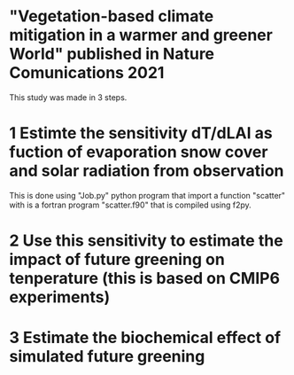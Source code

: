 # "Vegetation-based climate mitigation in a warmer and greener World" published in Nature Comunications 2021

This study was made in 3 steps. 

# 1  Estimte the sensitivity dT/dLAI as fuction of evaporation snow cover and solar radiation from observation 
This is done using "Job.py" python program that import a function "scatter" with is a fortran program "scatter.f90" that is compiled using f2py.

# 2  Use this sensitivity to estimate the impact of future greening on tenperature (this is based on CMIP6 experiments)

# 3  Estimate the biochemical effect of simulated future greening

